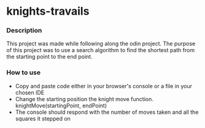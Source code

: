 # knights-travails

### Description
This project was made while following along the odin project. The purpose of this project was to use a search algorithm to find the shortest path from the
starting point to the end point.

### How to use
- Copy and paste code either in your browser's console or a file in your chosen IDE
- Change the starting position the knight move function. knightMove(startingPoint, endPoint)
- The console should respond with the number of moves taken and all the squares it stepped on
